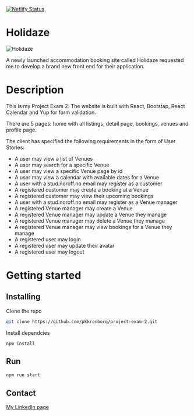 [![Netlify Status](https://api.netlify.com/api/v1/badges/5043b3df-4758-4e39-974c-e38637c08d39/deploy-status)](https://app.netlify.com/sites/cheery-gnome-f2c48c/deploys)

# Holidaze
![Holidaze](https://github.com/user-attachments/assets/a778f5ee-05ec-4597-ae05-9622d9a77762)

A newly launched accommodation booking site called Holidaze requested me to develop a brand new front end for their application.

# Description
This is my Project Exam 2. The website is built with React, Bootstap, React Calendar and Yup for form validation.

There are 5 pages: home with all listings, detail page, bookings, venues and profile page.


The client has specified the following requirements in the form of User Stories:

* A user may view a list of Venues
* A user may search for a specific Venue
* A user may view a specific Venue page by id
* A user may view a calendar with available dates for a Venue
* A user with a stud.noroff.no email may register as a customer
* A registered customer may create a booking at a Venue
* A registered customer may view their upcoming bookings
* A user with a stud.noroff.no email may register as a Venue manager
* A registered Venue manager may create a Venue
* A registered Venue manager may update a Venue they manage
* A registered Venue manager may delete a Venue they manage
* A registered Venue manager may view bookings for a Venue they manage
* A registered user may login
* A registered user may update their avatar
* A registered user may logout



# Getting started

## Installing 
Clone the repo

```bash
git clone https://github.com/pkkronborg/project-exam-2.git
```

Install dependcies

```
npm install
```


## Run

```bash
npm run start
```

## Contact

[My LinkedIn page](https://no.linkedin.com/in/per-kristian-kronborg)

